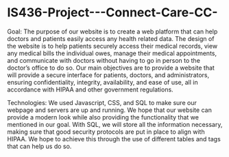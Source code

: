 # IS436-Project---Connect-Care-CC-

Goal:
The purpose of our website is to create a web platform that can help doctors and patients easily access any health related data. 
The design of the website is to help patients securely access their medical records, view any medical bills the individual owes, manage their medical appointments, and communicate with doctors without having to go in person to the doctor’s office to do so. 
Our main objectives are to provide a website that will provide a secure interface for patients, doctors, and administrators, ensuring confidentiality, integrity, availability, and ease of use, all in accordance with HIPAA and other government regulations.

Technologies:
We used Javascript, CSS, and SQL to make sure our webpage and servers are up and running. 
We hope that our website can provide a modern look while also providing the functionality that we mentioned in our goal.
With SQL, we will store all the information necessary, making sure that good security protocols are put in place to align with HIPAA.
We hope to achieve this through the use of different tables and tags that can help us do so.
